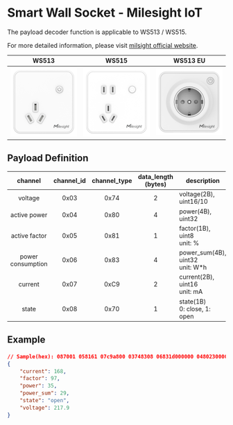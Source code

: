 # Smart Wall Socket - Milesight IoT

The payload decoder function is applicable to WS513 / WS515.

For more detailed information, please visit [milsight official website](https://wwww.milesight-iot.com).

|        WS513        |        WS515        |         WS513 EU          |
| :-----------------: | :-----------------: | :-----------------------: |
| ![WS513](WS513.png) | ![WS515](WS515.png) | ![WS513_EU](WS513_EU.png) |

## Payload Definition

|      channel      | channel_id | channel_type | data_length (bytes) | description                          |
| :---------------: | :--------: | :----------: | :-----------------: | ------------------------------------ |
|      voltage      |    0x03    |     0x74     |          2          | voltage(2B), uint16/10               |
|   active power    |    0x04    |     0x80     |          4          | power(4B), uint32                    |
|   active factor   |    0x05    |     0x81     |          1          | factor(1B), uint8<br/>unit: %        |
| power consumption |    0x06    |     0x83     |          4          | power_sum(4B), uint32<br/>unit: W\*h |
|      current      |    0x07    |     0xC9     |          2          | current(2B), uint16<br/>unit: mA     |
|       state       |    0x08    |     0x70     |          1          | state(1B)<br/> 0: close, 1: open     |

## Example

```json
// Sample(hex): 087001 058161 07c9a800 03748308 06831d000000 048023000000
{
    "current": 168,
    "factor": 97,
    "power": 35,
    "power_sum": 29,
    "state": "open",
    "voltage": 217.9
}
```
